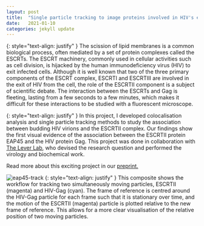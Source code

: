 ```yaml
---
layout: post
title:  "Single particle tracking to image proteins involved in HIV's exit from the cell"
date:   2021-01-10
categories: jekyll update
---
```

{: style="text-align: justify" }
The scission of lipid membranes is a common biological process, often mediated by a set of protein complexes called the ESCRTs. The ESCRT machinery, commonly used in cellular activities such as cell division, is hijacked by the human immunodeficiency virus (HIV) to exit infected cells. Although it is well known that two of the three primary components of the ESCRT complex, ESCRTI and ESCRTIII are involved in the exit of HIV from the cell, the role of the ESCRTII component is a subject of scientific debate. The interaction between the ESCRTs and Gag is fleeting, lasting from a few seconds to a few minutes, which makes it difficult for these interactions to be studied with a fluorescent microscope.

{: style="text-align: justify" }
In this project, I developed colocalisation analysis and single particle tracking methods to study the association between budding HIV virions and the ESCRTII complex. Our findings show the first visual evidence of the association between the ESCRTII protein EAP45 and the HIV protein Gag. This project was done in collaboration with [The Lever Lab](https://www.infectiousdisease.cam.ac.uk/directory/amll1@cam.ac.uk), who devised the research question and performed the virology and biochemical work.

Read more about this exciting project in our [preprint.](https://doi.org/10.1101/2020.05.23.112607)

![eap45-track]({{site.baseurl}}/files/eap45-tracking.png)
{: style="text-align: justify" }
This composite shows the workflow for tracking two simultaneously moving particles, ESCRTII (magenta) and HIV-Gag (cyan). The frame of reference is centred around the HIV-Gag particle for each frame such that it is stationary over time, and the motion of the ESCRTII (magenta) particle is plotted relative to the new frame of reference. This allows for a more clear visualisation of the relative position of two moving particles.
